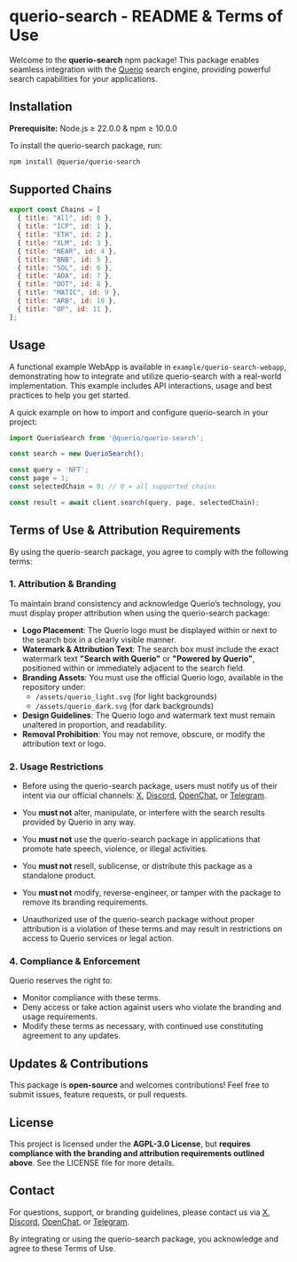 # querio-search - README & Terms of Use



Welcome to the **querio-search** npm package! This package enables seamless integration with the [Querio](https://querio.io/) search engine, providing powerful search capabilities for your applications.

## Installation

**Prerequisite:** Node.js ≥ 22.0.0 & npm ≥ 10.0.0

To install the querio-search package, run:

```sh
npm install @querio/querio-search
```

## Supported Chains

```js
export const Chains = [
  { title: "All", id: 0 },
  { title: "ICP", id: 1 },
  { title: "ETH", id: 2 },
  { title: "XLM", id: 3 },
  { title: "NEAR", id: 4 },
  { title: "BNB", id: 5 },
  { title: "SOL", id: 6 },
  { title: "ADA", id: 7 },
  { title: "DOT", id: 8 },
  { title: "MATIC", id: 9 },
  { title: "ARB", id: 10 },
  { title: "OP", id: 11 },
];
```

## Usage

A functional example WebApp is available in `example/querio-search-webapp`, demonstrating how to integrate and utilize querio-search with a real-world implementation. This example includes API interactions, usage and best practices to help you get started. 

A quick example on how to import and configure querio-search in your project:

```js
import QuerioSearch from '@querio/querio-search';

const search = new QuerioSearch();

const query = 'NFT';
const page = 1;
const selectedChain = 0; // 0 = all supported chains

const result = await client.search(query, page, selectedChain);
```

## Terms of Use & Attribution Requirements

By using the querio-search package, you agree to comply with the following terms:

### 1. **Attribution & Branding**

To maintain brand consistency and acknowledge Querio’s technology, you must display proper attribution when using the querio-search package:

- **Logo Placement**: The Querio logo must be displayed within or next to the search box in a clearly visible manner.
- **Watermark & Attribution Text**: The search box must include the exact watermark text **"Search with Querio"** or **"Powered by Querio"**, positioned within or immediately adjacent to the search field.
- **Branding Assets**: You must use the official Querio logo, available in the repository under:
  - `/assets/querio_light.svg` (for light backgrounds)
  - `/assets/querio_dark.svg` (for dark backgrounds)
- **Design Guidelines**: The Querio logo and watermark text must remain unaltered in proportion, and readability.
- **Removal Prohibition**: You may not remove, obscure, or modify the attribution text or logo.

### 2. **Usage Restrictions**

- Before using the querio-search package, users must notify us of their intent via our official channels: [X](https://twitter.com/querio_io), [Discord](https://discord.gg/Jvb8Xmzgdv), [OpenChat](https://oc.app/community/qbzct-jaaaa-aaaar-au2gq-cai/?ref=jviq4-waaaa-aaaar-aqq7a-cai), or  [Telegram](https://t.me/+VXpWvtRUSyU0MmFk).

- You **must not** alter, manipulate, or interfere with the search results provided by Querio in any way.

- You **must not** use the querio-search package in applications that promote hate speech, violence, or illegal activities.

- You **must not** resell, sublicense, or distribute this package as a standalone product.

- You **must not** modify, reverse-engineer, or tamper with the package to remove its branding requirements.

- Unauthorized use of the querio-search package without proper attribution is a violation of these terms and may result in restrictions on access to Querio services or legal action.

### 4. **Compliance & Enforcement**

Querio reserves the right to:

- Monitor compliance with these terms.
- Deny access or take action against users who violate the branding and usage requirements.
- Modify these terms as necessary, with continued use constituting agreement to any updates.

## Updates & Contributions

This package is **open-source** and welcomes contributions! Feel free to submit issues, feature requests, or pull requests.

## License

This project is licensed under the **AGPL-3.0 License**, but **requires compliance with the branding and attribution requirements outlined above**. See the LICENSE file for more details.

## Contact

For questions, support, or branding guidelines, please contact us via [X](https://twitter.com/querio_io), [Discord](https://discord.gg/Jvb8Xmzgdv), [OpenChat](https://oc.app/community/qbzct-jaaaa-aaaar-au2gq-cai/?ref=jviq4-waaaa-aaaar-aqq7a-cai), or [Telegram](https://t.me/+VXpWvtRUSyU0MmFk).

By integrating or using the querio-search package, you acknowledge and agree to these Terms of Use.
